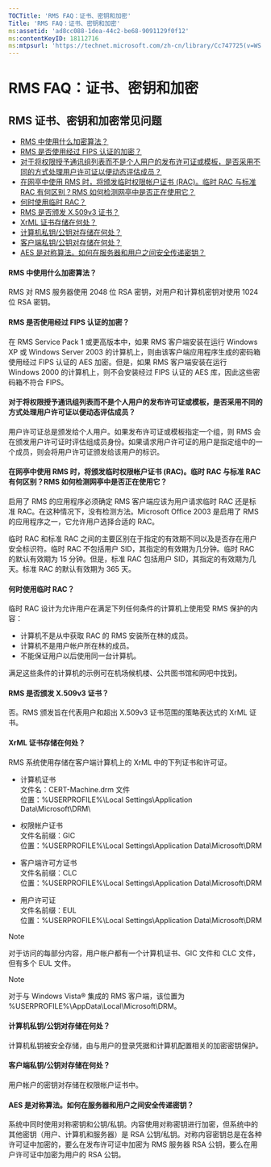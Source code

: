 ```yaml
---
TOCTitle: 'RMS FAQ：证书、密钥和加密'
Title: 'RMS FAQ：证书、密钥和加密'
ms:assetid: 'ad8cc088-1dea-44c2-be68-9091129f0f12'
ms:contentKeyID: 18112716
ms:mtpsurl: 'https://technet.microsoft.com/zh-cn/library/Cc747725(v=WS.10)'
---
```


RMS FAQ：证书、密钥和加密
=========================

RMS 证书、密钥和加密常见问题
----------------------------

-   [RMS 中使用什么加密算法？](#bkmk_10)
-   [RMS 是否使用经过 FIPS 认证的加密？](#bkmk_11)
-   [对于将权限授予通讯组列表而不是个人用户的发布许可证或模板，是否采用不同的方式处理用户许可证以便动态评估成员？](#bkmk_12)
-   [在网亭中使用 RMS 时，将颁发临时权限帐户证书 (RAC)。临时 RAC 与标准 RAC 有何区别？RMS 如何检测网亭中是否正在使用它？](#bkmk_13)
-   [何时使用临时 RAC？](#bkmk_14)
-   [RMS 是否颁发 X.509v3 证书？](#bkmk_15)
-   [XrML 证书存储在何处？](#bkmk_16)
-   [计算机私钥/公钥对存储在何处？](#bkmk_17)
-   [客户端私钥/公钥对存储在何处？](#bkmk_18)
-   [AES 是对称算法。如何在服务器和用户之间安全传递密钥？](#bkmk_19)

<span id="BKMK_10"></span>
#### RMS 中使用什么加密算法？

RMS 对 RMS 服务器使用 2048 位 RSA 密钥，对用户和计算机密钥对使用 1024 位 RSA 密钥。

<span id="BKMK_11"></span>
#### RMS 是否使用经过 FIPS 认证的加密？

在 RMS Service Pack 1 或更高版本中，如果 RMS 客户端安装在运行 Windows XP 或 Windows Server 2003 的计算机上，则由该客户端应用程序生成的密码箱使用经过 FIPS 认证的 AES 加密。但是，如果 RMS 客户端安装在运行 Windows 2000 的计算机上，则不会安装经过 FIPS 认证的 AES 库，因此这些密码箱不符合 FIPS。

<span id="BKMK_12"></span>
#### 对于将权限授予通讯组列表而不是个人用户的发布许可证或模板，是否采用不同的方式处理用户许可证以便动态评估成员？

用户许可证总是颁发给个人用户。如果发布许可证或模板指定一个组，则 RMS 会在颁发用户许可证时评估组成员身份。如果请求用户许可证的用户是指定组中的一个成员，则会将用户许可证颁发给该用户的标识。

<span id="BKMK_13"></span>
#### 在网亭中使用 RMS 时，将颁发临时权限帐户证书 (RAC)。临时 RAC 与标准 RAC 有何区别？RMS 如何检测网亭中是否正在使用它？

启用了 RMS 的应用程序必须确定 RMS 客户端应该为用户请求临时 RAC 还是标准 RAC。在这种情况下，没有检测方法。Microsoft Office 2003 是启用了 RMS 的应用程序之一，它允许用户选择合适的 RAC。

临时 RAC 和标准 RAC 之间的主要区别在于指定的有效期不同以及是否存在用户安全标识符。临时 RAC 不包括用户 SID，其指定的有效期为几分钟。临时 RAC 的默认有效期为 15 分钟。但是，标准 RAC 包括用户 SID，其指定的有效期为几天。标准 RAC 的默认有效期为 365 天。

<span id="BKMK_14"></span>
#### 何时使用临时 RAC？

临时 RAC 设计为允许用户在满足下列任何条件的计算机上使用受 RMS 保护的内容：

-   计算机不是从中获取 RAC 的 RMS 安装所在林的成员。
-   计算机不是用户帐户所在林的成员。
-   不能保证用户以后使用同一台计算机。

满足这些条件的计算机的示例可在机场候机楼、公共图书馆和网吧中找到。

<span id="BKMK_15"></span>
#### RMS 是否颁发 X.509v3 证书？

否。RMS 颁发旨在代表用户和超出 X.509v3 证书范围的策略表达式的 XrML 证书。

<span id="BKMK_16"></span>
#### XrML 证书存储在何处？

RMS 系统使用存储在客户端计算机上的 XrML 中的下列证书和许可证。

-   计算机证书  
    文件名：CERT-Machine.drm 文件  
    位置：%USERPROFILE%\\Local Settings\\Application   Data\\Microsoft\\DRM\\

-   权限帐户证书  
    文件名前缀：GIC  
    位置：%USERPROFILE%\\Local Settings\\Application Data\\Microsoft\\DRM  
-   客户端许可方证书  
    文件名前缀：CLC  
    位置：%USERPROFILE%\\Local Settings\\Application Data\\Microsoft\\DRM  
-   用户许可证  
    文件名前缀：EUL  
    位置：%USERPROFILE%\\Local Settings\\Application Data\\Microsoft\\DRM  

> [!NOTE]   
> 对于访问的每部分内容，用户帐户都有一个计算机证书、GIC 文件和 CLC 文件，但有多个 EUL 文件。 

> [!NOTE]   
> 对于与 Windows Vista® 集成的 RMS 客户端，该位置为 %USERPROFILE%\\AppData\\Local\\Microsoft\\DRM。 

<span id="BKMK_17"></span>
#### 计算机私钥/公钥对存储在何处？

计算机私钥被安全存储，由与用户的登录凭据和计算机配置相关的加密密钥保护。

<span id="BKMK_18"></span>
#### 客户端私钥/公钥对存储在何处？

用户帐户的密钥对存储在权限帐户证书中。

<span id="BKMK_19"></span>
#### AES 是对称算法。如何在服务器和用户之间安全传递密钥？

系统中同时使用对称密钥和公钥/私钥。内容使用对称密钥进行加密，但系统中的其他密钥（用户、计算机和服务器）是 RSA 公钥/私钥。对称内容密钥总是在各种许可证中加密的，要么在发布许可证中加密为 RMS 服务器 RSA 公钥，要么在用户许可证中加密为用户的 RSA 公钥。

